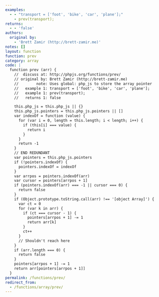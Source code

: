 ```yaml
---
examples:
  - - "transport = ['foot', 'bike', 'car', 'plane'];"
    - prev(transport);
returns:
  - - 'false'
authors:
  original by:
    - 'Brett Zamir (http://brett-zamir.me)'
notes: []
layout: function
function: prev
category: array
code: |
  function prev (arr) {
    //  discuss at: http://phpjs.org/functions/prev/
    // original by: Brett Zamir (http://brett-zamir.me)
    //        note: Uses global: php_js to store the array pointer
    //   example 1: transport = ['foot', 'bike', 'car', 'plane'];
    //   example 1: prev(transport);
    //   returns 1: false

    this.php_js = this.php_js || {}
    this.php_js.pointers = this.php_js.pointers || []
    var indexOf = function (value) {
      for (var i = 0, length = this.length; i < length; i++) {
        if (this[i] === value) {
          return i
        }
      }
      return -1
    }
    // END REDUNDANT
    var pointers = this.php_js.pointers
    if (!pointers.indexOf) {
      pointers.indexOf = indexOf
    }
    var arrpos = pointers.indexOf(arr)
    var cursor = pointers[arrpos + 1]
    if (pointers.indexOf(arr) === -1 || cursor === 0) {
      return false
    }
    if (Object.prototype.toString.call(arr) !== '[object Array]') {
      var ct = 0
      for (var k in arr) {
        if (ct === cursor - 1) {
          pointers[arrpos + 1] -= 1
          return arr[k]
        }
        ct++
      }
      // Shouldn't reach here
    }
    if (arr.length === 0) {
      return false
    }
    pointers[arrpos + 1] -= 1
    return arr[pointers[arrpos + 1]]
  }
permalink: /functions/prev/
redirect_from:
  - /functions/array/prev/
---
```


<!-- WARNING! This file is auto generated by `npm run web:inject`, do not edit by hand -->
